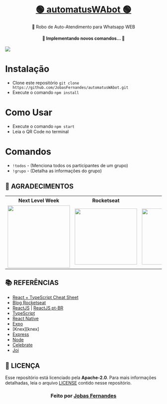 <h1 align="center">
    <a href="https://github.com/JobasFernandes/automatusWAbot">🟢 automatusWAbot 🟢</a>
</h1>
<p align="center">🚀 Robo de Auto-Atendimento para Whatsapp WEB</p>

<h4 align="center"> 
	🚧  Implementando novos comandos...  🚧
</h4>

<img src="https://img.shields.io/static/v1?label=Versao&message=1.0.0&color=7159c1&style=for-the-badge&logo=ghost"/>

# Instalação

- Clone este repositório
```git clone https://github.com/JobasFernandes/automatusWAbot.git```
- Execute o comando ```npm install```

# Como Usar

- Execute o comando ```npm start```
- Leia o QR Code no terminal

# Comandos

- ```!todos``` - (Menciona todos os participantes de um grupo)
- ```!grupo``` - (Detalha as informações do grupo)

## **:star2: AGRADECIMENTOS**

<div align=center>

<table style="width:100%">
  <tr align=center>
    <th><strong>Next Level Week</strong></th>
    <th><strong>Rocketseat</strong></th>
    <th><strong>diego3g</strong></th>
    <th><strong>maykbrito</strong></th>
  </tr>
  <tr align=center>
    <td>
      <a href="#">
        <img width="200" src="https://user-images.githubusercontent.com/42815135/83976057-f0352c00-a8cd-11ea-88da-22ff672ce842.png">
      </a>
    </td>
    <td>
      <a href="#">
        <img width="200" height="180" src="https://user-images.githubusercontent.com/38081852/83981650-1e2e6680-a8f6-11ea-9f42-6df8fe809e4b.png">
      </a>
    </td>
    <td>
      <a href="#">
        <img width="200" height="180" src="https://user-images.githubusercontent.com/38081852/83981712-b7f61380-a8f6-11ea-9099-bd3677e97e39.jpg">
      </a>
    </td>
    <td>
      <a href="#">
        <img width="200" height="180" src="https://user-images.githubusercontent.com/38081852/83981753-1de29b00-a8f7-11ea-93cf-23d2ff65fa5c.png">
      </a>
    </td>
  </tr>
</table>

</div>

## **:books: REFERÊNCIAS**

- [React + TypeScript Cheat Sheet](https://github.com/typescript-cheatsheets/react-typescript-cheatsheet)
- [Blog Rocketseat](https://blog.rocketseat.com.br/)
- [ReactJS](https://reactjs.org/docs/getting-started.html) | [ReactJS pt-BR](https://pt-br.reactjs.org/docs/getting-started.html)
- [TypeScript](https://www.typescriptlang.org/docs/home.html)
- [React Native](https://reactnative.dev/docs/getting-started)
- [Expo](https://expo.io/learn)
- [Knex][knex]
- [Express](https://expressjs.com/pt-br/)
- [Node](https://nodejs.org/en/)
- [Celebrate](https://github.com/arb/celebrate)
- [Joi](https://hapi.dev/module/joi/)

## **:page_with_curl: LICENÇA**

Esse repositório está licenciado pela **Apache-2.0**. Para mais informações detalhadas, leia o arquivo [LICENSE](./LICENSE) contido nesse repositório. 

<h3 align="center">
Feito por <a href="#">Jobas Fernandes</a>
</h3>
